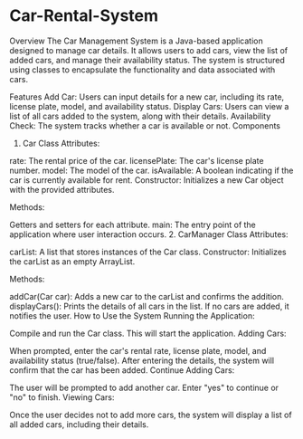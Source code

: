# Car-Rental-System
Overview
The Car Management System is a Java-based application designed to manage car details. It allows users to add cars, view the list of added cars, and manage their availability status. The system is structured using classes to encapsulate the functionality and data associated with cars.

Features
Add Car: Users can input details for a new car, including its rate, license plate, model, and availability status.
Display Cars: Users can view a list of all cars added to the system, along with their details.
Availability Check: The system tracks whether a car is available or not.
Components
1. Car Class
Attributes:

rate: The rental price of the car.
licensePlate: The car's license plate number.
model: The model of the car.
isAvailable: A boolean indicating if the car is currently available for rent.
Constructor: Initializes a new Car object with the provided attributes.

Methods:

Getters and setters for each attribute.
main: The entry point of the application where user interaction occurs.
2. CarManager Class
Attributes:

carList: A list that stores instances of the Car class.
Constructor: Initializes the carList as an empty ArrayList.

Methods:

addCar(Car car): Adds a new car to the carList and confirms the addition.
displayCars(): Prints the details of all cars in the list. If no cars are added, it notifies the user.
How to Use the System
Running the Application:

Compile and run the Car class. This will start the application.
Adding Cars:

When prompted, enter the car's rental rate, license plate, model, and availability status (true/false).
After entering the details, the system will confirm that the car has been added.
Continue Adding Cars:

The user will be prompted to add another car. Enter "yes" to continue or "no" to finish.
Viewing Cars:

Once the user decides not to add more cars, the system will display a list of all added cars, including their details.
